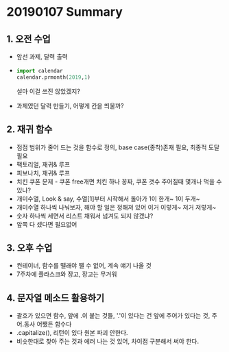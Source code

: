 # 20190107 Summary

## 1. 오전 수업

* 앞선 과제, 달력 출력

* ```python
  import calendar
  calendar.prmonth(2019,1)
  ```

  설마 이걸 쓰진 않았겠지?

* 과제였던 달력 만들기, 어떻게 칸을 띄울까?

## 2. 재귀 함수

* 점점 범위가 줄어 드는 것을 함수로 정의, base case(종착)존재 필요, 최종적 도달 필요
* 팩토리얼, 재귀& 루프
* 피보나치, 재귀& 루프
* 치킨 쿠폰 문제 - 쿠폰 free개면 치킨 하나 꽁짜, 쿠폰 갯수 주어질때 몇개나 먹을 수 있나?
* 개미수열, Look & say, 수열[1]부터 시작해서 돌아가 1이 한개~ 1이 두개~
* 개미수열 하나씩 나눠보자, 해야 할 일은 정해져 있어 이거 이렇게~ 저거 저렇게~
* 숫자 하나씩 세면서 리스트 채워서 넘겨도 되지 않겠냐?
* 앞쪽 다 셌다면 필요없어

## 3. 오후 수업

* 컨테이너, 함수를 뗄래야 뗄 수 없어, 계속 얘기 나올 것
* 7주차에 플라스크와 장고, 장고는 무거워

## 4. 문자열 메소드 활용하기

* 괄호가 있으면 함수, 앞에 .이 붙는 것들, '.'이 있다는 건 앞에 주어가 있다는 것, 주어.동사 어쨌든 함수다
* .capitalize(), 리턴이 있다 원본 파괴 안한다.
* 비슷한대로 찾아 주는 것과 에러 나는 것 있어, 차이점 구분해서 써야 한다.